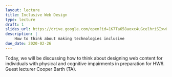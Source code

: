 ```yaml
---
layout: lecture
title: Inclusive Web Design
type: lecture
draft: 1
slides_url: https://drive.google.com/open?id=1K7Ta658aoxc4uGcelhriSIxw8wFbU5QJzMTEuCOc4mE
description: |
    How to think about making technologies inclusive
due_date: 2020-02-26
---
```


Today, we will be discussing how to think about designing web content for individuals with physical and cognitive impairments in preparation for HW6. Guest lecturer Cooper Barth (TA).
